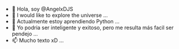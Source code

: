 - 👋 Hola, soy @AngelxDJS
- 👀 I would like to explore the universe ...
- 🌱 Actualmente estoy aprendiendo Python ...
- 💞️ Yo podria ser inteligente y exitoso, pero me resulta más facil ser pendejo ...
- 📫 Mucho texto xD ...

<!---
AngelxDJS/AngelxDJS is a ✨ special ✨ repository because its `README.md` (this file) appears on your GitHub profile.
You can click the Preview link to take a look at your changes.
--->
